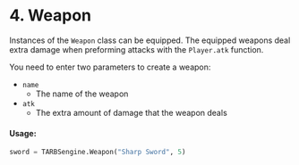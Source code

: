 # 4. Weapon

Instances of the `Weapon` class can be equipped. The equipped weapons deal extra damage when preforming attacks with the `Player.atk` function.

You need to enter two parameters to create a weapon:

* `name`
  * The name of the weapon
* `atk`
  * The extra amount of damage that the weapon deals

#### Usage:

```python
sword = TARBSengine.Weapon("Sharp Sword", 5)
```

